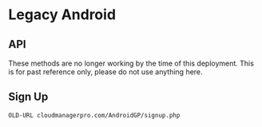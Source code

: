 # Legacy Android

## API

<aside class="notice">These methods are no longer working by the time of this deployment. This is for past reference only, please do not use anything here.</aside>


## Sign Up  

`OLD-URL cloudmanagerpro.com/AndroidGP/signup.php`
